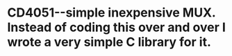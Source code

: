 # CD4051--simple inexpensive MUX. Instead of coding this over and over I wrote a very simple C library for it. 
